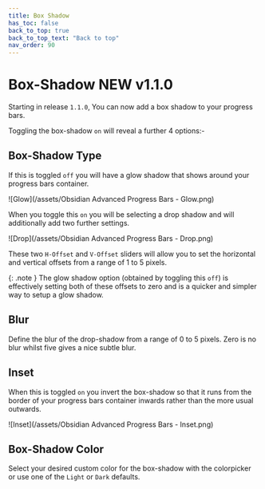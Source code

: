 ```yaml
---
title: Box Shadow
has_toc: false
back_to_top: true
back_to_top_text: "Back to top"
nav_order: 90
---
```


# Box-Shadow <span class="label label-green badge">NEW v1.1.0</span>
Starting in release `1.1.0`, You can now add a box shadow to your progress bars.

Toggling the box-shadow `on` will reveal a further 4 options:-

## Box-Shadow Type
If this is toggled `off` you will have a glow shadow that shows around your progress bars container.

![Glow](/assets/Obsidian Advanced Progress Bars - Glow.png)

When you toggle this `on` you will be selecting a drop shadow and will additionally add two further settings.

![Drop](/assets/Obsidian Advanced Progress Bars - Drop.png)

These two `H-Offset` and `V-Offset` sliders will allow you to set the horizontal and vertical offsets from a range of 1 to 5 pixels.

{: .note }
The glow shadow option (obtained by toggling this `off`) is effectively setting both of these offsets to zero and is a quicker and simpler way to setup a glow shadow.

## Blur
Define the blur of the drop-shadow from a range of 0 to 5 pixels.  Zero is no blur whilst five gives a nice subtle blur.

## Inset
When this is toggled `on` you invert the box-shadow so that it runs from the border of your progress bars container inwards rather than the more usual outwards.

![Inset](/assets/Obsidian Advanced Progress Bars - Inset.png)

## Box-Shadow Color
Select your desired custom color for the box-shadow with the colorpicker or use one of the `Light` or `Dark` defaults. 